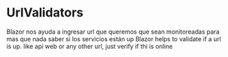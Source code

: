 # UrlValidators
Blazor nos ayuda a ingresar url que queremos que sean monitoreadas para mas que nada saber si los servicios están up
Blazor helps to validate if a url is up. like api web or any other url, just verify if thi is online
